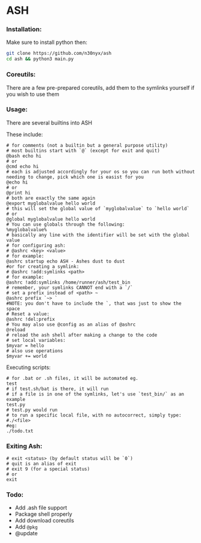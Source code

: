 # ASH

### Installation:
Make sure to install python then:
```bash
git clone https://github.com/n30nyx/ash
cd ash && python3 main.py
```

### Coreutils:
There are a few pre-prepared coreutils, add them to the symlinks yourself if you wish to use them

### Usage:
There are several builtins into ASH


These include:
```
# for comments (not a builtin but a general purpose utility)
# most builtins start with `@` (except for exit and quit)
@bash echo hi
# or
@cmd echo hi
# each is adjusted accordingly for your os so you can run both without needing to change, pick which one is easist for you
@echo hi
# or
@print hi
# both are exactly the same again
@export myglobalvalue hello world
# this will set the global value of `myglobalvalue` to `hello world`
# or
@global myglobalvalue hello world
# You can use globals through the following:
%myglobalvalue%
# basically any line with the identifier will be set with the global value
# for configuring ash:
# @ashrc <key> <value>
# for example:
@ashrc startup echo ASH - Ashes dust to dust
#or for creating a symlink:
# @ashrc !add:symlinks <path>
# for example:
@ashrc !add:symlinks /home/runner/ash/test_bin
# remember, your symlinks CANNOT end with a `/`
# set a prefix instead of <path> ~ 
@ashrc prefix `~> `
#NOTE: you don't have to include the `, that was just to show the space
# Reset a value:
@ashrc !del:prefix
# You may also use @config as an alias of @ashrc
@reload
# reload the ash shell after making a change to the code
# set local variables:
$myvar = hello
# also use operations
$myvar += world

```

Executing scripts:
```
# for .bat or .sh files, it will be automated eg.
test
# if test.sh/bat is there, it will run
# if a file is in one of the symlinks, let's use `test_bin/` as an example
test.py
# test.py would run
# to run a specific local file, with no autocorrect, simply type:
#./<file>
#eg:
./todo.txt
```
### Exiting Ash:
```
# exit <status> (by default status will be `0`)
# quit is an alias of exit
# exit 9 (for a special status)
# or
exit
```

### Todo:
- Add .ash file support
- Package shell properly
- Add download coreutils
- Add `@pkg`
- @update
